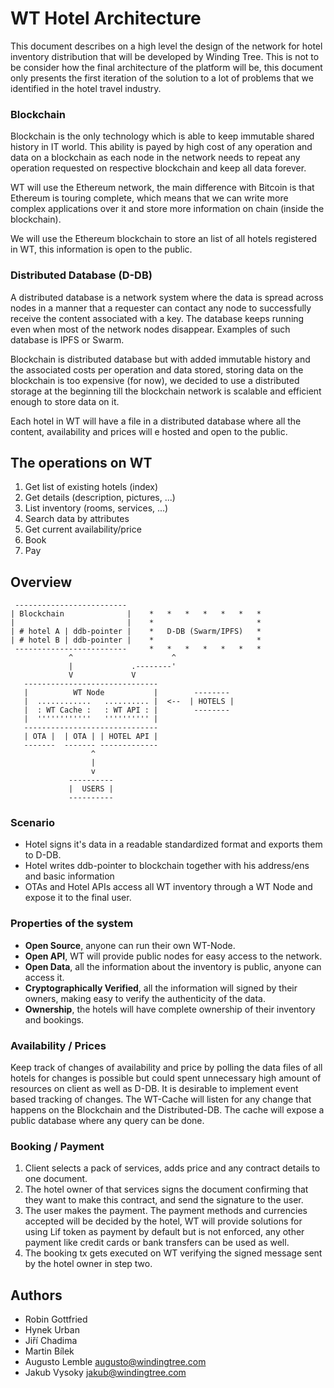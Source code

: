 # WT Hotel Architecture

This document describes on a high level the design of the network for hotel inventory distribution that will be developed by Winding Tree. This is not to be consider how the final architecture of the platform will be, this document only presents the first iteration of the solution to a lot of problems that we identified in the hotel travel industry.

### Blockchain

Blockchain is the only technology which is able to keep immutable shared history in IT world. This ability is payed by high cost of any operation and data on a blockchain as each node in the network needs to repeat any operation requested on respective blockchain and keep all data forever.

WT will use the Ethereum network, the main difference with Bitcoin is that Ethereum is touring complete, which means that we can write more complex applications over it and store more information on chain (inside the blockchain).

We will use the Ethereum blockchain to store an list of all hotels registered in WT, this information is open to the public.

### Distributed Database (D-DB)

A distributed database is a network system where the data is spread across nodes in a manner that  a requester can contact any node to successfully receive the content associated with a key. The database keeps running even when most of the network nodes disappear. Examples of such database is IPFS or Swarm.

Blockchain is distributed database but with added immutable history and the associated costs per operation and data stored, storing data on the blockchain is too expensive (for now), we decided to use a distributed storage at the beginning till the blockchain network is scalable and efficient enough to store data on it.

Each hotel in WT will have a file in a distributed database where all the content, availability and prices will e hosted and open to the public.

## The operations on WT

1) Get list of existing hotels (index)
2) Get details (description, pictures, ...)
3) List inventory (rooms, services, ...)
4) Search data by attributes
5) Get current availability/price
6) Book
7) Pay

## Overview


     -------------------------   
    | Blockchain              |    *   *   *   *   *   *   *
    |                         |    *                       *                  
    | # hotel A | ddb-pointer |    *   D-DB (Swarm/IPFS)   *               
    | # hotel B | ddb-pointer |    *                       *
     -------------------------     *   *   *   *   *   *   *
                 ^                      ^
                 |             .--------'
                 V             V
       ------------------------------
       |          WT Node           |        --------
       |  ............   .......... |  <--  | HOTELS |
       |  : WT Cache :   : WT API : |        --------  
       |  ''''''''''''   '''''''''' |
       ------------------------------     
       | OTA |  | OTA | | HOTEL API |           
       -------  ------- -------------         
                      ^
                      |
                      v
                 ----------
                 |  USERS |
                 ----------


### Scenario

- Hotel signs it's data in a readable standardized format and exports them to D-DB. 
- Hotel writes ddb-pointer to blockchain together with his address/ens and basic information
- OTAs and Hotel APIs access all WT inventory through a WT Node and expose it to the final user.

### Properties of the system

- **Open Source**, anyone can run their own WT-Node.
- **Open API**, WT will provide public nodes for easy access to the network.
- **Open Data**, all the information about the inventory is public, anyone can access it.
- **Cryptographically Verified**, all the information will signed by their owners, making easy to verify the authenticity of the data.
- **Ownership**, the hotels will have complete ownership of their inventory and bookings.

### Availability / Prices

Keep track of changes of availability and price by polling the data files of all hotels for changes is possible but could spent unnecessary high amount of resources on client as well as D-DB. It is desirable to implement event based tracking of changes. The WT-Cache will listen for any change that happens on the Blockchain and the Distributed-DB. The cache will expose a public database where any query can be done.

### Booking / Payment

1) Client selects a pack of services, adds price and any contract details to one document.
2) The hotel owner of that services signs the document confirming that they want to make this contract, and send the signature to the user.
3) The user makes the payment. The payment methods and currencies accepted will be decided by the hotel, WT will provide solutions for using Lif token as payment by default but is not enforced, any other payment like credit cards or bank transfers can be used as well.
4) The booking tx gets executed on WT verifying the signed message sent by the hotel owner in step two.

## Authors

- Robin Gottfried
- Hynek Urban
- Jiří Chadima
- Martin Bílek
- Augusto Lemble <augusto@windingtree.com>
- Jakub Vysoky <jakub@windingtree.com>
